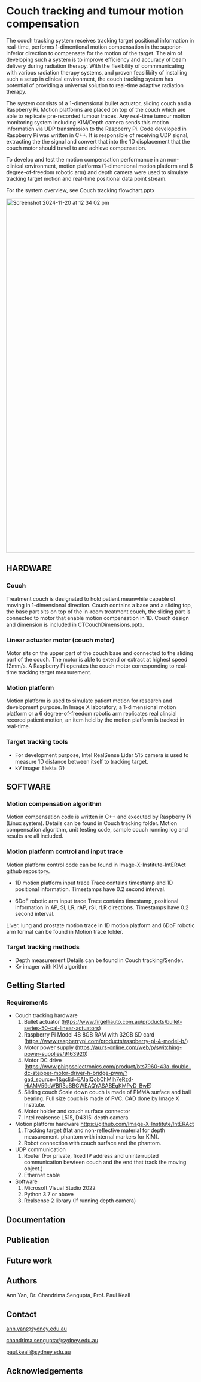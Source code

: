 # Couch tracking and tumour motion compensation
The couch tracking system receives tracking target positional information in real-time, performs 1-dimentional motion compensation in the superior-inferior direction to compensate for the motion of the target. The aim of developing such a system is to improve efficiency and accuracy of beam delivery during radiation therapy. With the flexibility of commmunicating with various radiation therapy systems, and proven feasilibity of installing such a setup in clinical environment, the couch tracking system has potential of providing a universal solution to real-time adaptive radiation therapy. 

The system consists of a 1-dimensional bullet actuator, sliding couch and a Raspberry Pi. Motion platforms are placed on top of the couch which are able to replicate pre-recorded tumour traces. Any real-time tumour motion monitoring system including KIM/Depth camera sends this motion information via UDP transmission to the Raspberry Pi. Code developed in Raspberry Pi was written in C++. It is responsible of receiving UDP signal, extracting the the signal and convert that into the 1D displacement that the couch motor should travel to and achieve compensation.   

To develop and test the motion compensation performance in an non-clinical environment, motion platforms (1-dimentional motion platform and 6 degree-of-freedom robotic arm) and depth camera were used to simulate tracking target motion and real-time positional data point stream. 

For the system overview, see Couch tracking flowchart.pptx

<img width="943" alt="Screenshot 2024-11-20 at 12 34 02 pm" src="https://github.com/user-attachments/assets/1993e61a-e578-4d34-b325-3c5e09cbad82">



## HARDWARE 
### Couch
Treatment couch is designated to hold patient meanwhile capable of moving in 1-dimensional direction. Couch contains a base and a sliding top, the base part sits on top of the in-room treatment couch, the sliding part is connected to motor that enable motion compensation in 1D. Couch design and dimension is included in CTCouchDimensions.pptx.
### Linear actuator motor (couch motor)
Motor sits on the upper part of the couch base and connected to the sliding part of the couch. The motor is able to extend or extract at highest speed 12mm/s. A Raspberry Pi operates the couch motor corresponding to real-time tracking target measurement.
### Motion platform
Motion platform is used to simulate patient motion for research and development purpose. In Image X laboratory, a 1-dimensional motion platform or a 6 degree-of-freedom robotic arm replicates real clincial recored patient motion, an item held by the motion platform is tracked in real-time.
### Target tracking tools
- For development purpose, Intel RealSense Lidar 515 camera is used to measure 1D distance between itself to tracking target.
- kV imager Elekta (?)
## SOFTWARE
### Motion compensation algorithm
Motion compensation code is written in C++ and executed by Raspberry Pi (Linux system). Details can be found in Couch tracking folder. Motion compensation algorithm, unit testing code, sample couch running log and results are all included. 
### Motion platform control and input trace
Motion platform control code can be found in Image-X-Institute-IntERAct github repository. 

- 1D motion platform input trace
  Trace contains timestamp and 1D positional information. Timestamps have 0.2 second interval.

- 6DoF robotic arm input trace
  Trace contains timestamp, positional information in AP, SI, LR, rAP, rSI, rLR directions. Timestamps have 0.2 second interval.

Liver, lung and prostate motion trace in 1D motion platform and 6DoF robotic arm format can be found in Motion trace folder. 
### Target tracking methods
- Depth measurement
Details can be found in Couch tracking/Sender.
- Kv imager with KIM algorithm 

## Getting Started 
### Requirements
- Couch tracking hardware
  1. Bullet actuator (https://www.firgelliauto.com.au/products/bullet-series-50-cal-linear-actuators)
  2. Raspberry Pi Model 4B 8GB RAM with 32GB SD card (https://www.raspberrypi.com/products/raspberry-pi-4-model-b/)
  3. Motor power supply (https://au.rs-online.com/web/p/switching-power-supplies/9163920)
  4. Motor DC drive (https://www.phippselectronics.com/product/bts7960-43a-double-dc-stepper-motor-driver-h-bridge-pwm/?gad_source=1&gclid=EAIaIQobChMIh7eRzd-HiAMV59oWBR3aBBGWEAQYASABEgKMPvD_BwE)
  5. Sliding couch
     Scale down couch is made of PMMA surface and ball bearing. Full size couch is made of PVC. CAD done by Image X Institute. 
  7. Motor holder and couch surface connector
  8. Intel realsense L515, D4315i depth camera
- Motion platform hardware
  https://github.com/Image-X-Institute/IntERAct
  1. Tracking target (flat and non-reflective material for depth measurement. phantom with internal markers for KIM).
  2. Robot connection with couch surface and the phantom.
- UDP communication
  1. Router (For private, fixed IP address and uninterrupted communication bewteen couch and the end that track the moving object.)
  2. Ethernet cable      
- Software
  1. Microsoft Visual Studio 2022
  2. Python 3.7 or above
  3. Realsense 2 library (If running depth camera)
  
## Documentation

## Publication

## Future work

## Authors
Ann Yan, Dr. Chandrima Sengupta, Prof. Paul Keall

## Contact
ann.yan@sydney.edu.au

chandrima.sengupta@sydney.edu.au

paul.keall@sydney.edu.au

## Acknowledgements
